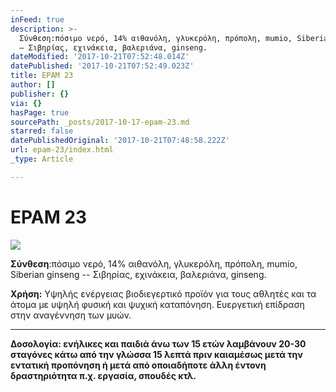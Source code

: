```yaml
---
inFeed: true
description: >-
  Σύνθεση:πόσιμο νερό, 14% αιθανόλη, γλυκερόλη, πρόπολη, mumio, Siberian ginseng
  – Σιβηρίας, εχινάκεια, βαλεριάνα, ginseng.
dateModified: '2017-10-21T07:52:48.014Z'
datePublished: '2017-10-21T07:52:49.023Z'
title: EPAM 23
author: []
publisher: {}
via: {}
hasPage: true
sourcePath: _posts/2017-10-17-epam-23.md
starred: false
datePublishedOriginal: '2017-10-21T07:48:58.222Z'
url: epam-23/index.html
_type: Article

---
```

# EPAM 23
![](https://the-grid-user-content.s3-us-west-2.amazonaws.com/a59560ae-a660-47e8-9dc3-6aa8ebdcec62.jpg)

**Σύνθεση**:πόσιμο νερό, 14% αιθανόλη, γλυκερόλη, πρόπολη, mumio, Siberian ginseng -- Σιβηρίας, εχινάκεια, βαλεριάνα, ginseng.

**Χρήση:** Υψηλής ενέργειας βιοδιεγερτικό προϊόν για τους αθλητές και τα άτομα με υψηλή φυσική και ψυχική καταπόνηση. Ευεργετική επίδραση στην αναγέννηση των μυών.

---

**Δοσολογία: **ενήλικες και παιδιά άνω των 15 ετών λαμβάνουν 20-30 σταγόνες κάτω από την γλώσσα 15 λεπτά πριν και**αμέσως μετά την εντατική προπόνηση ή μετά από οποιαδήποτε άλλη έντονη δραστηριότητα π.χ. εργασία, σπουδές κτλ.**
